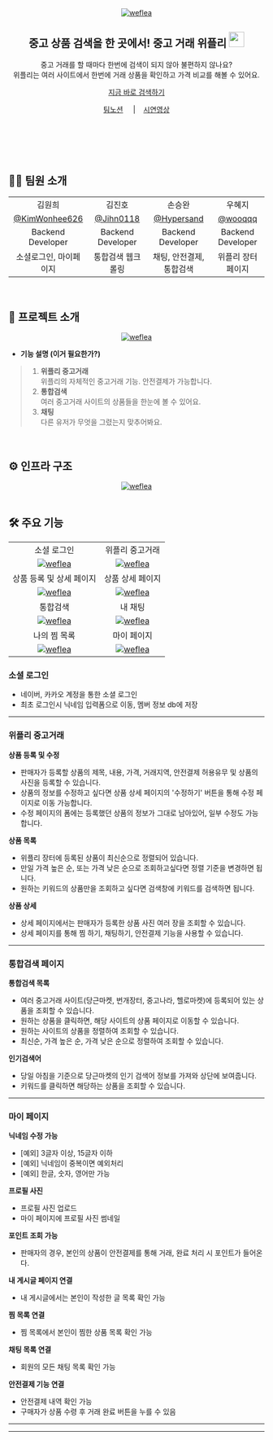 <div align="center">
<a href="https://ibb.co/9tzDkxK"><img src="https://i.ibb.co/cLMBSWf/weflea.png" alt="weflea" border="0"></a>    <br />
    <h2>중고 상품 검색을 한 곳에서! 중고 거래 위플리 <img src="https://i.imgur.com/RPm8bZa.png" width="30"/></h2>
    <p>
        중고 거래를 할 때마다 한번에 검색이 되지 않아 불편하지 않나요?<br />
        위플리는 여러 사이트에서 한번에 거래 상품을 확인하고 가격 비교를 해볼 수 있어요.<br />
    </p>
    <p>
        <a href="https://weflea.shop" target="_blank">지금 바로 검색하기</a>
    </p>
    <a href="https://www.notion.so/likelion3-team3/f063a3082610412892be3ba240fbdcb4?v=e7a02753556d4dfdb482c919567b5d18&pvs=4" target="_blank">팀노션</a> &nbsp; &nbsp; |&nbsp; &nbsp;  
    <a href="https://www.youtube.com/watch?v=eHD5_KmfH8E" target="_blank">시연영상</a>
    <br /><br />
    <br /><br />
<!--     <img src="https://img.shields.io/badge/java-17.0.2-339933?logo=java">
    <img src="https://img.shields.io/badge/SpringBoot-3.1.0-E0234E?logo=SpringBoot">
    <img src="https://img.shields.io/badge/TypeScript-4.8.4-3178C6?logo=typescript">
    <img src="https://img.shields.io/badge/MongoDB-6.0.3-339933?logo=MongoDB"> 
    <img src="https://img.shields.io/badge/Redis-7.0.5-DC382D?logo=Redis"> 
    <br />
    <img src="https://img.shields.io/badge/React-18.2.0-61DAFB?logo=React">
    <img src="https://img.shields.io/badge/styled components-5.3.6-DB7093?logo=styled-components"> 
    <img src="https://img.shields.io/badge/Socket.io-4.5.3-010101?logo=Socket.io"> 
    <img src="https://img.shields.io/badge/WebRTC-1.14.1-333333?logo=WebRTC">
    <br />
    <img src="https://img.shields.io/badge/Docker-20.10.21-2496ED?logo=Docker"> 
    <img src="https://img.shields.io/badge/Nginx-1.10.3-009639?logo=Nginx">  
    <img src="https://img.shields.io/badge/Naver Cloud Platform-F9F9F9?logo=Naver">  -->

</div>
<br /><br />

<h2>🧑‍💻 팀원 소개</h2>
  <table>
    <tr>
      <td align="center">김원희</td>
      <td align="center">김진호</td>
      <td align="center">손승완</td>
      <td align="center">우혜지</td>
    </tr>
    <tr>
      <td align="center"><a href="https://github.com/KimWonhee626" target="_blank">@KimWonhee626</a></td>
      <td align="center"><a href="https://github.com/Jihn0118" target="_blank" width="160">@Jihn0118</a></td>
      <td align="center"><a href="https://github.com/Hypersand" target="_blank">@Hypersand</a></td>
      <td align="center"><a href="https://github.com/wooqqq" target="_blank">@wooqqq</a></td>
    </tr>
    <tr>
      <td align="center">Backend Developer</td>
      <td align="center">Backend Developer</td>
      <td align="center">Backend Developer</td>
      <td align="center">Backend Developer</td>
    </tr>
    <tr>
      <td align="center">소셜로그인, 마이페이지</td>
      <td align="center">통합검색 웹크롤링</td>
      <td align="center">채팅, 안전결제, 통합검색</td>
      <td align="center">위플리 장터 페이지</td>
    </tr>
  </table>
<br>




## 🚀 프로젝트 소개

<div align="center">
<a href="https://ibb.co/tsjLGsp"><img src="https://i.ibb.co/SnYfjnw/weflea.png" alt="weflea" border="0"></a>
</div>

- <b>기능 설명 (이거 필요한가?)</b>
> 1. **위플리 중고거래**  
     위플리의 자체적인 중고거래 기능. 안전결제가 가능합니다.
> 2. **통합검색**  
     여러 중고거래 사이트의 상품들을 한눈에 볼 수 있어요.
> 3. **채팅**  
     다른 유저가 무엇을 그렸는지 맞추어봐요.

<br />

<h2>⚙️ 인프라 구조</h2>
<div align="center">
<a href="https://ibb.co/xqNcY9Y"><img src="https://i.ibb.co/chjpwfw/weflea.png" alt="weflea" border="0"></a>
</div>
<br />

## 🛠 주요 기능

 <table>
    <tr>
      <td align="center">소셜 로그인</td>
      <td align="center">위플리 중고거래</td>
    </tr>
    <tr>
      <td align="center"><a href="https://ibb.co/r3x12Mz"><img src="https://i.ibb.co/zFX0VbB/weflea.png" alt="weflea" border="0"></a></td>
      <td align="center"><a href="https://ibb.co/WPkk9NT"><img src="https://i.ibb.co/s6KKSpB/weflea.png" alt="weflea" border="0"></a></td>
    </tr>
    <tr>
      <td align="center">상품 등록 및 상세 페이지</td>
      <td align="center">상품 상세 페이지</td>
    </tr>
    <tr>
      <td align="center"><a href="https://ibb.co/3NHCXGQ"><img src="https://i.ibb.co/Wy129qj/weflea.png" alt="weflea" border="0"></a></td>
      <td align="center"><a href="https://ibb.co/LgkDr0R"><img src="https://i.ibb.co/X52fDWL/weflea.png" alt="weflea" border="0"></a></td>
    </tr>
    <tr>
      <td align="center">통합검색</td>
      <td align="center">내 채팅</td></td>
    </tr>
    <tr>
      <td align="center"><a href="https://ibb.co/4RJHZP4"><img src="https://i.ibb.co/3mknyBS/weflea.png" alt="weflea" border="0"></a></td>
      <td align="center"><a href="https://ibb.co/8KP6m2f"><img src="https://i.ibb.co/dWkGf6V/weflea.png" alt="weflea" border="0"></a></td>
    </tr>
    <tr>
      <td align="center">나의 찜 목록</td>
      <td align="center">마이 페이지</td>
    </tr>
    <tr>
      <td align="center"><a href="https://ibb.co/2NytWx6"><img src="https://i.ibb.co/6BmPrzZ/weflea.png" alt="weflea" border="0"></a></td>
      <td align="center"><a href="https://ibb.co/mc9X9TV"><img src="https://i.ibb.co/Jsvyvtw/weflea.png" alt="weflea" border="0"></a></td>
    </tr>
 </table>

### 소셜 로그인


- 네이버, 카카오 계정을 통한 소셜 로그인
-  최초 로그인시 닉네임 입력폼으로 이동, 멤버 정보 db에 저장

****

### 위플리 중고거래

**상품 등록 및 수정**

- 판매자가 등록할 상품의 제목, 내용, 가격, 거래지역, 안전결제 허용유무 및 상품의 사진을 등록할 수 있습니다.
- 상품의 정보를 수정하고 싶다면 상품 상세 페이지의 '수정하기' 버튼을 통해 수정 페이지로 이동 가능합니다.
- 수정 페이지의 폼에는 등록했던 상품의 정보가 그대로 남아있어, 일부 수정도 가능합니다.


**상품 목록**

- 위플리 장터에 등록된 상품이 최신순으로 정렬되어 있습니다.
- 만일 가격 높은 순, 또는 가격 낮은 순으로 조회하고싶다면 정렬 기준을 변경하면 됩니다.
- 원하는 키워드의 상품만을 조회하고 싶다면 검색창에 키워드를 검색하면 됩니다.

**상품 상세**

- 상세 페이지에서는 판매자가 등록한 상품 사진 여러 장을 조회할 수 있습니다.
- 상세 페이지를 통해 찜 하기, 채팅하기, 안전결제 기능을 사용할 수 있습니다.


****

### 통합검색 페이지

**통합검색 목록**

- 여러 중고거래 사이트(당근마켓, 번개장터, 중고나라, 헬로마켓)에 등록되어 있는 상품을 조회할 수 있습니다.
- 원하는 상품을 클릭하면, 해당 사이트의 상품 페이지로 이동할 수 있습니다.
- 원하는 사이트의 상품을 정렬하여 조회할 수 있습니다.
- 최신순, 가격 높은 순, 가격 낮은 순으로 정렬하여 조회할 수 있습니다.

**인기검색어**

- 당일 아침을 기준으로 당근마켓의 인기 검색어 정보를 가져와 상단에 보여줍니다.
- 키워드를 클릭하면 해당하는 상품을 조회할 수 있습니다.

****

### 마이 페이지

**닉네임 수정 가능**

- [예외] 3글자 이상, 15글자 이하
- [예외] 닉네임이 중복이면 예외처리
- [예외] 한글, 숫자, 영어만 가능

**프로필 사진**

- 프로필 사진 업로드
- 마이 페이지에 프로필 사진 썸네일

**포인트 조회 가능**

- 판매자의 경우, 본인의 상품이 안전결제를 통해 거래, 완료 처리 시 포인트가 들어온다.

**내 게시글 페이지 연결**


- 내 게시글에서는 본인이 작성한 글 목록 확인 가능

**찜 목록 연결**

- 찜 목록에서 본인이 찜한 상품 목록 확인 가능

**채팅 목록 연결**

- 회원의 모든 채팅 목록 확인 가능

**안전결제 기능 연결**

- 안전결제 내역 확인 가능
- 구매자가 상품 수령 후 거래 완료 버튼을 누를 수 있음


****





  
---
